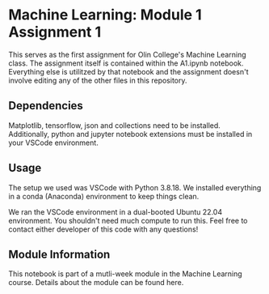 # Machine Learning: Module 1 Assignment 1

This serves as the first assignment for Olin College's Machine Learning class. The assignment itself is contained within the A1.ipynb notebook. Everything else is utilitzed by that notebook and the assignment doesn't involve editing any of the other files in this repository. 

## Dependencies
Matplotlib, tensorflow, json and collections need to be installed. Additionally, python and jupyter notebook extensions must be installed in your VSCode environment.

## Usage 
The setup we used was VSCode with Python 3.8.18. We installed everything in a conda (Anaconda) environment to keep things clean. 

We ran the VSCode environment in a dual-booted Ubuntu 22.04 environment. You shouldn't need much compute to run this. Feel free to contact either developer of this code with any questions! 

## Module Information
This notebook is part of a mutli-week module in the Machine Learning course. Details about the module can be found here. 
